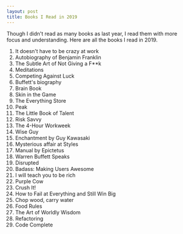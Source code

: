 ```yaml
---
layout: post
title: Books I Read in 2019
---
```


Though I didn't read as many books as last year, I read them with more focus and understanding. Here are all the books I read in 2019. 

1. It doesn't have to be crazy at work
2. Autobiography of Benjamin Franklin
3. The Subtle Art of Not Giving a F**k
4. Meditations
5. Competing Against Luck
6. Buffett's biography
7. Brain Book
8. Skin in the Game
9. The Everything Store
10. Peak
11. The Little Book of Talent
12. Risk Savvy
13. The 4-Hour Workweek
14. Wise Guy
15. Enchantment by Guy Kawasaki
16. Mysterious affair at Styles
17. Manual by Epictetus
18. Warren Buffett Speaks
19. Disrupted
20. Badass: Making Users Awesome
21. I will teach you to be rich
22. Purple Cow
23. Crush It!
24. How to Fail at Everything and Still Win Big
25. Chop wood, carry water
26. Food Rules
27. The Art of Worldly Wisdom
28. Refactoring
29. Code Complete